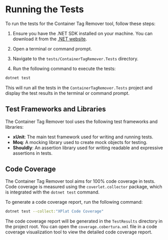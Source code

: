 # Running the Tests

To run the tests for the Container Tag Remover tool, follow these steps:

1. Ensure you have the .NET SDK installed on your machine. You can download it from the [.NET website](https://dotnet.microsoft.com/download).

2. Open a terminal or command prompt.

3. Navigate to the `tests/ContainerTagRemover.Tests` directory.

4. Run the following command to execute the tests:

```sh
dotnet test
```

This will run all the tests in the `ContainerTagRemover.Tests` project and display the test results in the terminal or command prompt.

## Test Frameworks and Libraries

The Container Tag Remover tool uses the following test frameworks and libraries:

- **xUnit**: The main test framework used for writing and running tests.
- **Moq**: A mocking library used to create mock objects for testing.
- **Shouldly**: An assertion library used for writing readable and expressive assertions in tests.

## Code Coverage

The Container Tag Remover tool aims for 100% code coverage in tests. Code coverage is measured using the `coverlet.collector` package, which is integrated with the `dotnet test` command.

To generate a code coverage report, run the following command:

```sh
dotnet test --collect:"XPlat Code Coverage"
```

The code coverage report will be generated in the `TestResults` directory in the project root. You can open the `coverage.cobertura.xml` file in a code coverage visualization tool to view the detailed code coverage report.
